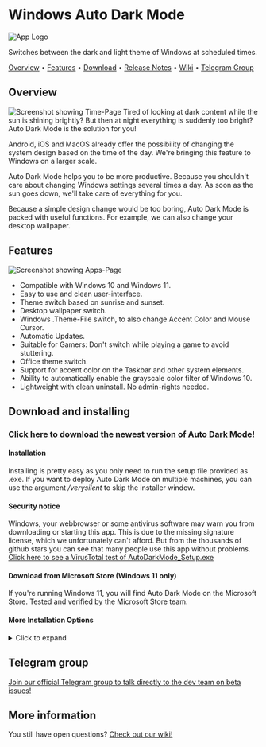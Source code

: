 
# Windows Auto Dark Mode
![App Logo](https://github.com/Armin2208/Windows-Auto-Night-Mode/blob/master/Readme/logo.png)  

Switches between the dark and light theme of Windows at scheduled times.

[Overview](#overview) • [Features](#features) • [Download](#download-and-installing) • [Release Notes](https://github.com/Armin2208/Windows-Auto-Night-Mode/releases) • [Wiki](https://github.com/Armin2208/Windows-Auto-Night-Mode/wiki) • [Telegram Group](#telegram-group)

## Overview
![Screenshot showing Time-Page](https://github.com/Armin2208/Windows-Auto-Night-Mode/blob/master/Readme/screenshot1.png)
Tired of looking at dark content while the sun is shining brightly? But then at night everything is suddenly too bright? Auto Dark Mode is the solution for you!

Android, iOS and MacOS already offer the possibility of changing the system design based on the time of the day. We're bringing this feature to Windows on a larger scale. 

Auto Dark Mode helps you to be more productive. Because you shouldn't care about changing Windows settings several times a day. As soon as the sun goes down, we'll take care of everything for you.

Because a simple design change would be too boring, Auto Dark Mode is packed with useful functions. For example, we can also change your desktop wallpaper. 

## Features
![Screenshot showing Apps-Page](https://github.com/Armin2208/Windows-Auto-Night-Mode/blob/master/Readme/screenshot2.png)
- Compatible with Windows 10 and Windows 11.
- Easy to use and clean user-interface.
- Theme switch based on sunrise and sunset.
- Desktop wallpaper switch.
- Windows .Theme-File switch, to also change Accent Color and Mouse Cursor.
- Automatic Updates.
- Suitable for Gamers: Don't switch while playing a game to avoid stuttering.
- Office theme switch.
- Support for accent color on the Taskbar and other system elements.
- Ability to automatically enable the grayscale color filter of Windows 10.
- Lightweight with clean uninstall. No admin-rights needed.

## Download and installing

### [Click here to download the newest version of Auto Dark Mode!](https://github.com/Armin2208/Windows-Auto-Night-Mode/releases)

#### Installation
Installing is pretty easy as you only need to run the setup file provided as .exe. If you want to deploy Auto Dark Mode on multiple machines, you can use the argument _/verysilent_ to skip the installer window.

#### Security notice
Windows, your webbrowser or some antivirus software may warn you from downloading or starting this app. This is due to the missing signature license, which we unfortunately can't afford. But from the thousands of github stars you can see that many people use this app without problems.  
[Click here to see a VirusTotal test of AutoDarkMode_Setup.exe](https://www.virustotal.com/gui/file/fea01593ebcd7aeec3a4d7566e4c449a486c8c9fecd0b7941ebb036fb0fe2797/)

#### Download from Microsoft Store (Windows 11 only)
If you're running Windows 11, you will find Auto Dark Mode on the Microsoft Store. Tested and verified by the Microsoft Store team.

#### More Installation Options
<details>
  <summary>Click to expand</summary>

#### Via WinGet
Download Auto Dark Mode from [WinGet](https://github.com/microsoft/winget-cli/releases).
```powershell
winget install --id Armin2208.WindowsAutoNightMode
```

#### Via Chocolatey
Download Auto Dark Mode from [Chocolatey](https://chocolatey.org/packages/auto-dark-mode) (unofficial entry).
```powershell
choco install auto-dark-mode
```

#### Via Scoop
Download Auto Dark Mode from [Scoop](https://scoop.sh) (unofficial entry).
- Via portable
```powershell
scoop bucket add dorado https://github.com/chawyehsu/dorado
scoop install autodarkmode
```
- Via non-portable
```powershell
scoop bucket add nonportable
scoop install auto-dark-mode-np
```
  
</details>

## Telegram group
[Join our official Telegram group to talk directly to the dev team on beta issues!](https://t.me/autodarkmode)

## More information
You still have open questions? [Check out our wiki!](https://github.com/Armin2208/Windows-Auto-Night-Mode/wiki)

